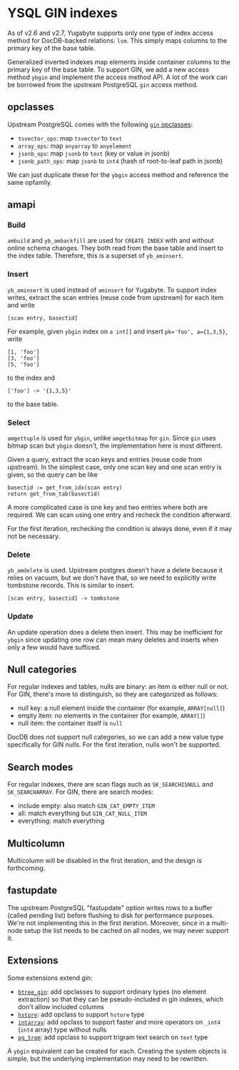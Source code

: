 # YSQL GIN indexes

As of v2.6 and v2.7, Yugabyte supports only one type of index access method for DocDB-backed relations: `lsm`. This simply maps columns to the primary key of the base table.

Generalized inverted indexes map elements inside container columns to the primary key of the base table. To support GIN, we add a new access method `ybgin` and implement the access method API. A lot of the work can be borrowed from the upstream PostgreSQL `gin` access method.

## opclasses

Upstream PostgreSQL comes with the following [`gin` opclasses][opclasses]:

- `tsvector_ops`: map `tsvector` to `text`
- `array_ops`: map `anyarray` to `anyelement`
- `jsonb_ops`: map `jsonb` to `text` (key or value in jsonb)
- `jsonb_path_ops`: map `jsonb` to `int4` (hash of root-to-leaf path in jsonb)

We can just duplicate these for the `ybgin` access method and reference the same opfamily.

[opclasses]: https://www.postgresql.org/docs/current/gin-builtin-opclasses.html

## amapi

### Build

`ambuild` and `yb_ambackfill` are used for `CREATE INDEX` with and without online schema changes. They both read from the base table and insert to the index table. Therefore, this is a superset of `yb_aminsert`.

### Insert

`yb_aminsert` is used instead of `aminsert` for Yugabyte. To support index writes, extract the scan entries (reuse code from upstream) for each item and write

    [scan entry, basectid]

For example, given `ybgin` index on `a int[]` and insert `pk='foo', a={1,3,5}`, write

    [1, 'foo']
    [3, 'foo']
    [5, 'foo']

to the index and

    ['foo'] -> '{1,3,5}'

to the base table.

### Select

`amgettuple` is used for `ybgin`, unlike `amgetbitmap` for `gin`. Since `gin` uses bitmap scan but `ybgin` doesn't, the implementation here is most different.

Given a query, extract the scan keys and entries (reuse code from upstream). In the simplest case, only one scan key and one scan entry is given, so the query can be like

    basectid := get_from_idx(scan entry)
    return get_from_tab(basectid)

A more complicated case is one key and two entries where both are required. We can scan using one entry and recheck the condition afterward.

For the first iteration, rechecking the condition is always done, even if it may not be necessary.

### Delete

`yb_amdelete` is used. Upstream postgres doesn't have a delete because it relies on vacuum, but we don't have that, so we need to explicitly write tombstone records. This is similar to insert.

    [scan entry, basectid] -> tombstone

### Update

An update operation does a delete then insert. This may be inefficient for `ybgin` since updating one row can mean many deletes and inserts when only a few would have sufficed.

## Null categories

For regular indexes and tables, nulls are binary: an item is either null or not. For GIN, there's more to distinguish, so they are categorized as follows:

- null key: a null element inside the container (for example, `ARRAY[null]`)
- empty item: no elements in the container (for example, `ARRAY[]`)
- null item: the container itself is `null`

DocDB does not support null categories, so we can add a new value type specifically for GIN nulls. For the first iteration, nulls won't be supported.

## Search modes

For regular indexes, there are scan flags such as `SK_SEARCHISNULL` and `SK_SEARCHARRAY`. For GIN, there are search modes:

- include empty: also match `GIN_CAT_EMPTY_ITEM`
- all: match everything but `GIN_CAT_NULL_ITEM`
- everything: match everything

## Multicolumn

Multicolumn will be disabled in the first iteration, and the design is forthcoming.

## fastupdate

The upstream PostgreSQL "fastupdate" option writes rows to a buffer (called pending list) before flushing to disk for performance purposes. We're not implementing this in the first iteration. Moreover, since in a multi-node setup the list needs to be cached on all nodes, we may never support it.

## Extensions

Some extensions extend gin:

- [`btree_gin`][ext-btree-gin]: add opclasses to support ordinary types (no element extraction) so that they can be pseudo-included in gin indexes, which don't allow included columns
- [`hstore`][ext-hstore]: add opclass to support `hstore` type
- [`intarray`][ext-intarray]: add opclass to support faster and more operators on `_int4` (`int4` array) type without nulls
- [`pg_trgm`][ext-pg-trgm]: add opclass to support trigram text search on `text` type

A `ybgin` equivalent can be created for each. Creating the system objects is simple, but the underlying implementation may need to be rewritten.

[ext-btree-gin]: https://www.postgresql.org/docs/current/btree-gin.html
[ext-hstore]: https://www.postgresql.org/docs/current/hstore.html
[ext-intarray]: https://www.postgresql.org/docs/current/intarray.html
[ext-pg-trgm]: https://www.postgresql.org/docs/current/pgtrgm.html
